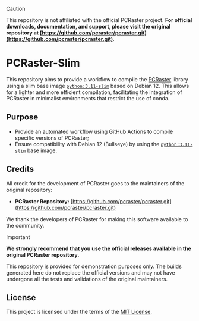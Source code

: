 > [!CAUTION]
> This repository is not affiliated with the official PCRaster project. **For official downloads, documentation, and support, please visit the original repository at [https://github.com/pcraster/pcraster.git](https://github.com/pcraster/pcraster.git)**.

# PCRaster-Slim

This repository aims to provide a workflow to compile the [PCRaster](https://github.com/pcraster/pcraster.git) library using a slim base image [`python:3.11-slim`](https://hub.docker.com/layers/library/python/3.11-slim/images/sha256-1591aa8c01b5b37ab31dbe5662c5bdcf40c2f1bce4ef1c1fd24802dae3d01052?context=explore) based on Debian 12. This allows for a lighter and more efficient compilation, facilitating the integration of PCRaster in minimalist environments that restrict the use of conda.

## Purpose

- Provide an automated workflow using GitHub Actions to compile specific versions of PCRaster;
- Ensure compatibility with Debian 12 (Bullseye) by using the [`python:3.11-slim`](https://hub.docker.com/layers/library/python/3.11-slim/images/sha256-1591aa8c01b5b37ab31dbe5662c5bdcf40c2f1bce4ef1c1fd24802dae3d01052?context=explore) base image.

## Credits

All credit for the development of PCRaster goes to the maintainers of the original repository:

- **PCRaster Repository:** [https://github.com/pcraster/pcraster.git](https://github.com/pcraster/pcraster.git)

We thank the developers of PCRaster for making this software available to the community.

> [!IMPORTANT]  
> **We strongly recommend that you use the official releases available in the original PCRaster repository.**
>
> This repository is provided for demonstration purposes only. The builds generated here do not replace the official versions and may not have undergone all the tests and validations of the original maintainers.

## License

This project is licensed under the terms of the [MIT License](LICENSE).
